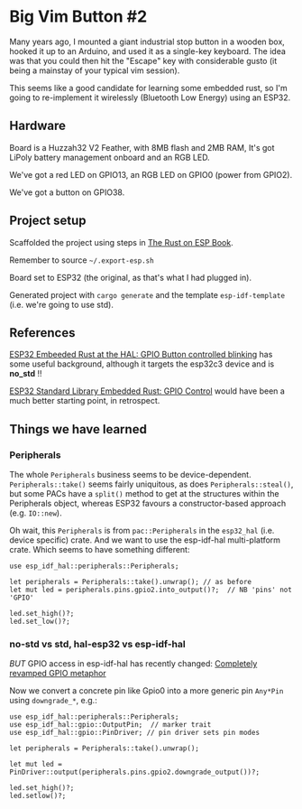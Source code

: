 # Big Vim Button #2

Many years ago, I mounted a giant industrial stop button in a wooden box, hooked it up to an Arduino, and used it as a single-key keyboard. The idea was that you could then hit the "Escape" key with considerable gusto (it being a mainstay of your typical vim session).

This seems like a good candidate for learning some embedded rust, so I'm going to re-implement it wirelessly (Bluetooth Low Energy) using an ESP32.

## Hardware

Board is a Huzzah32 V2 Feather, with 8MB flash and 2MB RAM, It's got LiPoly battery management onboard and an RGB LED.

We've got a red LED on GPIO13, an RGB LED on GPIO0 (power from GPIO2).

We've got a button on GPIO38.


## Project setup 

Scaffolded the project using steps in [The Rust on ESP Book](https://esp-rs.github.io/book/).

Remember to source `~/.export-esp.sh`

Board set to ESP32 (the original, as that's what I had plugged in).

Generated project with `cargo generate` and the template `esp-idf-template` (i.e. we're going to use std).

## References

[ESP32 Embeeded Rust at the HAL: GPIO Button controlled blinking](https://apollolabsblog.hashnode.dev/esp32-embedded-rust-at-the-hal-gpio-button-controlled-blinking) has some useful background, although it targets the esp32c3 device and is **no_std** !!

[ESP32 Standard Library Embedded Rust: GPIO Control](https://apollolabsblog.hashnode.dev/esp32-standard-library-embedded-rust-gpio-control) would have been a much better starting point, in retrospect.


## Things we have learned

### Peripherals
The whole `Peripherals` business seems to be device-dependent. `Peripherals::take()` seems fairly uniquitous, as does `Peripherals::steal()`, but some PACs have a `split()` method to get at the structures within the Peripherals object, whereas ESP32 favours a constructor-based approach (e.g. `IO::new`).

Oh wait, this `Peripherals` is from `pac::Peripherals` in the `esp32_hal` (i.e. device specific) crate. And we want to use the esp-idf-hal multi-platform crate. Which seems to have something different:

```
use esp_idf_hal::peripherals::Peripherals;

let peripherals = Peripherals::take().unwrap(); // as before
let mut led = peripherals.pins.gpio2.into_output()?;  // NB 'pins' not 'GPIO'

led.set_high()?;
led.set_low()?;
```

### no-std vs std, hal-esp32 vs esp-idf-hal

*BUT* GPIO access in esp-idf-hal has recently changed: [Completely revamped GPIO metaphor](https://github.com/esp-rs/esp-idf-hal/blob/master/CHANGELOG.md#completely-revamped-gpio-metaphor)

Now we convert a concrete pin like Gpio0 into a more generic pin `Any*Pin` using `downgrade_*`, e.g.:

```
use esp_idf_hal::peripherals::Peripherals;
use esp_idf_hal::gpio::OutputPin;  // marker trait
use esp_idf_hal::gpio::PinDriver; // pin driver sets pin modes

let peripherals = Peripherals::take().unwrap();

let mut led = PinDriver::output(peripherals.pins.gpio2.downgrade_output())?;

led.set_high()?;
led.setlow()?;
```


